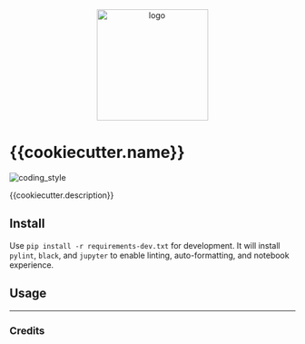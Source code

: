 <div align="center">
    <img src="{{cookiecutter.img}}" alt="logo" height="196">
</div>

# {{cookiecutter.name}}

![coding_style](https://img.shields.io/badge/code%20style-black-000000.svg)

{{cookiecutter.description}}

## Install

Use `pip install -r requirements-dev.txt` for development.
It will install `pylint`, `black`, and `jupyter` to enable linting, auto-formatting, and notebook experience.

## Usage

<hr>

<sup>

## Credits

</sup>
